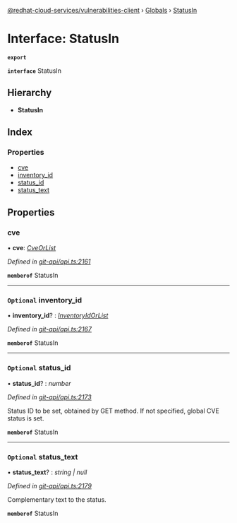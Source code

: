 [@redhat-cloud-services/vulnerabilities-client](../README.md) › [Globals](../globals.md) › [StatusIn](statusin.md)

# Interface: StatusIn

**`export`** 

**`interface`** StatusIn

## Hierarchy

* **StatusIn**

## Index

### Properties

* [cve](statusin.md#cve)
* [inventory_id](statusin.md#optional-inventory_id)
* [status_id](statusin.md#optional-status_id)
* [status_text](statusin.md#optional-status_text)

## Properties

###  cve

• **cve**: *[CveOrList](../globals.md#cveorlist)*

*Defined in [git-api/api.ts:2161](https://github.com/RedHatInsights/javascript-clients.gi/blob/master/packages/vulnerabilities/git-api/api.ts#L2161)*

**`memberof`** StatusIn

___

### `Optional` inventory_id

• **inventory_id**? : *[InventoryIdOrList](../globals.md#inventoryidorlist)*

*Defined in [git-api/api.ts:2167](https://github.com/RedHatInsights/javascript-clients.gi/blob/master/packages/vulnerabilities/git-api/api.ts#L2167)*

**`memberof`** StatusIn

___

### `Optional` status_id

• **status_id**? : *number*

*Defined in [git-api/api.ts:2173](https://github.com/RedHatInsights/javascript-clients.gi/blob/master/packages/vulnerabilities/git-api/api.ts#L2173)*

Status ID to be set, obtained by GET method. If not specified, global CVE status is set.

**`memberof`** StatusIn

___

### `Optional` status_text

• **status_text**? : *string | null*

*Defined in [git-api/api.ts:2179](https://github.com/RedHatInsights/javascript-clients.gi/blob/master/packages/vulnerabilities/git-api/api.ts#L2179)*

Complementary text to the status.

**`memberof`** StatusIn
